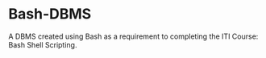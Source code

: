 # Bash-DBMS

A DBMS created using Bash as a requirement to completing the ITI Course: Bash Shell Scripting.

